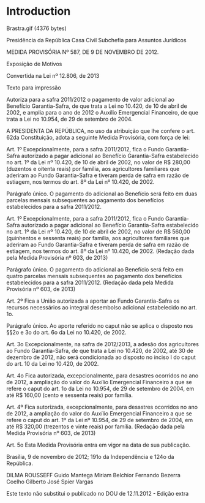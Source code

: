 # Introduction #

Brastra.gif (4376 bytes)


Presidência da República
Casa Civil
Subchefia para Assuntos Jurídicos

MEDIDA PROVISÓRIA Nº 587, DE 9 DE NOVEMBRO DE 2012.

Exposição de Motivos

Convertida na Lei nº 12.806, de 2013

Texto para impressão


Autoriza para a safra 2011/2012 o pagamento de valor adicional ao Benefício Garantia-Safra, de que trata a Lei no 10.420, de 10 de abril de 2002, e amplia para o ano de 2012 o Auxílio Emergencial Financeiro, de que trata a Lei no 10.954, de 29 de setembro de 2004.

A PRESIDENTA DA REPÚBLICA, no uso da atribuição que lhe confere o art. 62da Constituição, adota a seguinte Medida Provisória, com força de lei:

Art. 1º  Excepcionalmente, para a safra 2011/2012, fica o Fundo Garantia-Safra autorizado a pagar adicional ao Benefício Garantia-Safra estabelecido no art. 1º da Lei nº 10.420, de 10 de abril de 2002, no valor de R$ 280,00 (duzentos e oitenta reais) por família, aos agricultores familiares que aderiram ao Fundo Garantia-Safra e tiveram perda de safra em razão de estiagem, nos termos do art. 8º da Lei nº 10.420, de 2002.

Parágrafo único. O pagamento do adicional ao Benefício será feito em duas parcelas mensais subsequentes ao pagamento dos benefícios estabelecidos para a safra 2011/2012.

Art. 1º  Excepcionalmente, para a safra 2011/2012, fica o Fundo Garantia-Safra autorizado a pagar adicional ao Benefício Garantia-Safra estabelecido no art. 1º da Lei nº 10.420, de 10 de abril de 2002, no valor de R$ 560,00 (quinhentos e sessenta reais) por família, aos agricultores familiares que aderiram ao Fundo Garantia-Safra e tiveram perda de safra em razão de estiagem, nos termos do art. 8º da Lei nº 10.420, de 2002.    (Redação dada pela Medida Provisória nº 603, de 2013)

Parágrafo único. O pagamento do adicional ao Benefício será feito em quatro parcelas mensais subsequentes ao pagamento dos benefícios estabelecidos para a safra 2011/2012.    (Redação dada pela Medida Provisória nº 603, de 2013)

Art. 2º  Fica a União autorizada a aportar ao Fundo Garantia-Safra os recursos necessários ao integral desembolso adicional estabelecido no art. 1o.

Parágrafo único. Ao aporte referido no caput não se aplica o disposto nos §§2o e 3o do art. 6o da Lei no 10.420, de 2002.

Art. 3o Excepcionalmente, na safra de 2012/2013, a adesão dos agricultores ao Fundo Garantia-Safra, de que trata a Lei no 10.420, de 2002, até 30 de dezembro de 2012, não será condicionada ao disposto no inciso I do caput do art. 10 da Lei no 10.420, de 2002.

Art. 4o  Fica autorizada, excepcionalmente, para desastres ocorridos no ano de 2012, a ampliação do valor do Auxílio Emergencial Financeiro a que se refere o caput do art. 1o da Lei no 10.954, de 29 de setembro de 2004, em até R$ 160,00 (cento e sessenta reais) por família.

Art. 4º  Fica autorizada, excepcionalmente, para desastres ocorridos no ano de 2012, a ampliação do valor do Auxílio Emergencial Financeiro a que se refere o caput do art. 1º da Lei nº 10.954, de 29 de setembro de 2004, em até R$ 320,00 (trezentos e vinte reais) por família.    (Redação dada pela Medida Provisória nº 603, de 2013)

Art. 5o  Esta Medida Provisória entra em vigor na data de sua publicação.

Brasília, 9 de novembro de 2012; 191o da Independência e 124o da República.

DILMA ROUSSEFF
Guido Mantega
Miriam Belchior
Fernando Bezerra Coelho
Gilberto José Spier Vargas

Este texto não substitui o publicado no DOU de 12.11.2012 - Edição extra















